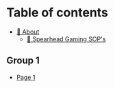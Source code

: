 # Table of contents

* [🚀 About](README.md)
  * [📖 Spearhead Gaming SOP's](about/spearhead-gaming-sops.md)

## Group 1

* [Page 1](group-1/page-1.md)

